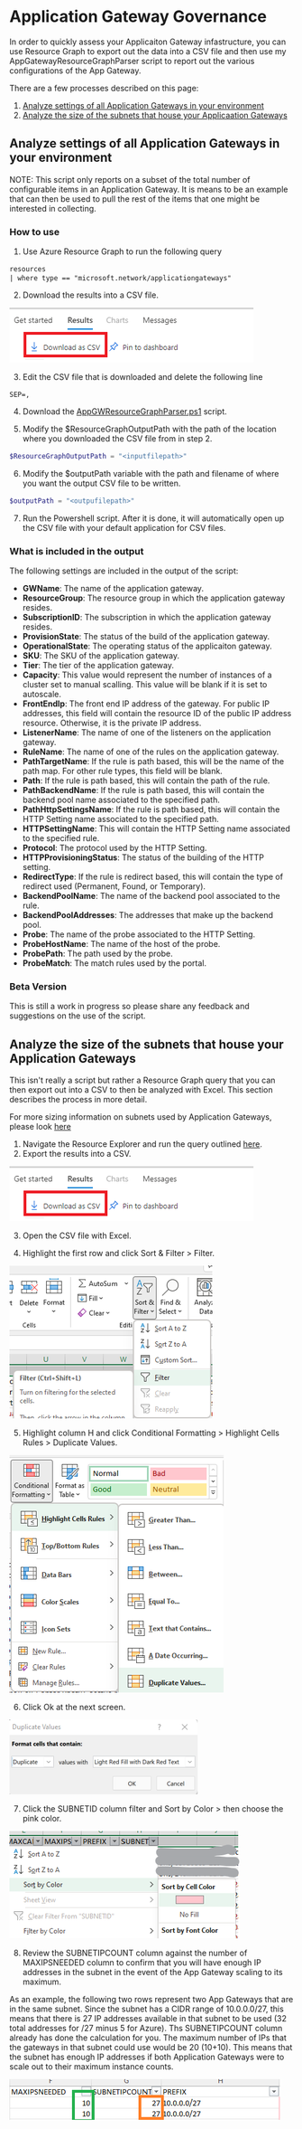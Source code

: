 # Application Gateway Governance

In order to quickly assess your Applicaiton Gateway infastructure, you can use Resource Graph to export out the data into a CSV file and then use my AppGatewayResourceGraphParser script to report out the various configurations of the App Gateway. 

There are a few processes described on this page:

1. [Analyze settings of all Application Gateways in your environment](https://github.com/JayWitt/AzureOperationGuide/blob/master/AppGateway/Governance.md#Analyze-settings-of-all-Application-Gateways-in-your-environment)
2. [Analyze the size of the subnets that house your Applicaation Gateways](https://github.com/JayWitt/AzureOperationGuide/blob/master/AppGateway/Governance.md#Analyze-the-size-of-the-subnets-that-house-your-Application-Gateways)



## Analyze settings of all Application Gateways in your environment

NOTE: This script only reports on a subset of the total number of configurable items in an Application Gateway. It is means to be an example that can then be used to pull the rest of the items that one might be interested in collecting.

### How to use
1. Use Azure Resource Graph to run the following query
```kusto
resources
| where type == "microsoft.network/applicationgateways"
```
2. Download the results into a CSV file.

![Download As CSV](https://github.com/JayWitt/AzureOperationGuide/raw/master/AppGateway/DownloadAsCSV.png)

3. Edit the CSV file that is downloaded and delete the following line
```CSV
SEP=,
```

4. Download the [AppGWResourceGraphParser.ps1](https://github.com/JayWitt/AzureOperationGuide/blob/master/AppGateway/AppGWResourceGraphParser.ps1) script.

5. Modify the $ResourceGraphOutputPath with the path of the location where you downloaded the CSV file from in step 2.
```Powershell
$ResourceGraphOutputPath = "<inputfilepath>"
```

6. Modify the $outputPath variable with the path and filename of where you want the output CSV file to be written.
```Powershell
$outputPath = "<outpufilepath>"
```

7. Run the Powershell script. After it is done, it will automatically open up the CSV file with your default application for CSV files.

### What is included in the output

The following settings are included in the output of the script:

* **GWName**: The name of the application gateway. 
* **ResourceGroup**: The resource group in which the application gateway resides.
* **SubscriptionID**: The subscription in which the application gateway resides.
* **ProvisionState**: The status of the build of the application gateway.
* **OperationalState**: The operating status of the applicaiton gateway.
* **SKU**: The SKU of the application gateway.
* **Tier**: The tier of the application gateway.
* **Capacity**: This value would represent the number of instances of a cluster set to manual scalling. This value will be blank if it is set to autoscale.
* **FrontEndIp**: The front end IP address of the gateway. For public IP addresses, this field will contain the resource ID of the public IP address resource. Otherwise, it is the private IP address.
* **ListenerName**: The name of one of the listeners on the application gateway.
* **RuleName**: The name of one of the rules on the application gateway.
* **PathTargetName**: If the rule is path based, this will be the name of the path map. For other rule types, this field will be blank.
* **Path**: If the rule is path based, this will contain the path of the rule.
* **PathBackendName**: If the rule is path based, this will contain the backend pool name associated to the specified path.
* **PathHttpSettingsName**: If the rule is path based, this will contain the HTTP Setting name associated to the specified path.
* **HTTPSettingName**: This will contain the HTTP Setting name associated to the specified rule.
* **Protocol**: The protocol used by the HTTP Setting.
* **HTTPProvisioningStatus**: The status of the building of the HTTP setting.
* **RedirectType**: If the rule is redirect based, this will contain the type of redirect used (Permanent, Found, or Temporary).
* **BackendPoolName**: The name of the backend pool associated to the rule.
* **BackendPoolAddresses**: The addresses that make up the backend pool.
* **Probe**: The name of the probe associated to the HTTP Setting.
* **ProbeHostName**: The name of the host of the probe.
* **ProbePath**: The path used by the probe.
* **ProbeMatch**: The match rules used by the portal.


### Beta Version
This is still a work in progress so please share any feedback and suggestions on the use of the script.

## Analyze the size of the subnets that house your Application Gateways

This isn't really a script but rather a Resource Graph query that you can then export out into a CSV to then be analyzed with Excel. This section describes the process in more detail.

For more sizing information on subnets used by Application Gateways, please look [here](https://docs.microsoft.com/en-us/azure/application-gateway/configuration-infrastructure#size-of-the-subnet)

1. Navigate the Resource Explorer and run the query outlined [here](https://github.com/JayWitt/AzureOperationGuide/blob/master/ResourceGraph/UsefulQueries.md#Query-to-evaluate-the-number-of-IP-addresses-needed-for-App-Gateways-against-the-number-of-IPs-assigned-within-the-VNet).
2. Export the results into a CSV.

![Download As CSV](https://github.com/JayWitt/AzureOperationGuide/raw/master/AppGateway/DownloadAsCSV.png)

3. Open the CSV file with Excel.

4. Highlight the first row and click Sort & Filter > Filter.

![Duplicate Values](https://github.com/JayWitt/AzureOperationGuide/raw/master/AppGateway/ExcelFilter.png)

5. Highlight column H and click Conditional Formatting > Highlight Cells Rules > Duplicate Values.

![Duplicate Values](https://github.com/JayWitt/AzureOperationGuide/raw/master/AppGateway/ConditionalFormatting.png)

6. Click Ok at the next screen.

![Duplicate Values](https://github.com/JayWitt/AzureOperationGuide/raw/master/AppGateway/DuplicateValues.png)

7. Click the SUBNETID column filter and Sort by Color > then choose the pink color.

![Duplicate Values](https://github.com/JayWitt/AzureOperationGuide/raw/master/AppGateway/ExcelSort.png)

8. Review the SUBNETIPCOUNT column against the number of MAXIPSNEEDED column to confirm that you will have enough IP addresses in the subnet in the event of the App Gateway scaling to its maximum.

As an example, the following two rows represent two App Gateways that are in the same subnet. Since the subnet has a CIDR range of 10.0.0.0/27, this means that there is 27 IP addresses available in that subnet to be used (32 total addresses for /27 minus 5 for Azure). Ths SUBNETIPCOUNT column already has done the calculation for you. The maximum number of IPs that the gateways in that subnet could use would be 20 (10+10). This means that the subnet has enough IP addresses if both Application Gateways were to scale out to their maximum instance counts.

![Duplicate Values](https://github.com/JayWitt/AzureOperationGuide/raw/master/AppGateway/ReadReport.png)


